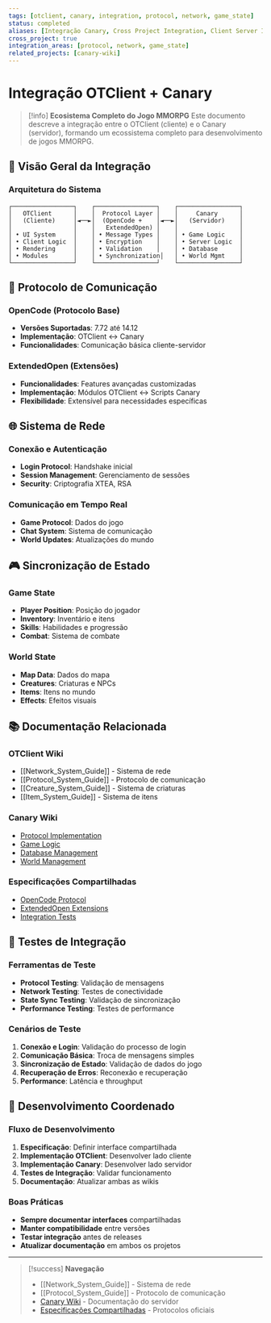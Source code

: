 ```yaml
---
tags: [otclient, canary, integration, protocol, network, game_state]
status: completed
aliases: [Integração Canary, Cross Project Integration, Client Server Integration]
cross_project: true
integration_areas: [protocol, network, game_state]
related_projects: [canary-wiki]
---
```


# Integração OTClient + Canary

> [!info] **Ecosistema Completo do Jogo MMORPG**
> Este documento descreve a integração entre o OTClient (cliente) e o Canary (servidor), 
> formando um ecossistema completo para desenvolvimento de jogos MMORPG.

## 🎯 **Visão Geral da Integração**

### **Arquitetura do Sistema**
```
┌─────────────────┐    ┌─────────────────┐    ┌─────────────────┐
│   OTClient      │    │  Protocol Layer │    │     Canary      │
│   (Cliente)     │◄──►│  (OpenCode +    │◄──►│   (Servidor)    │
│                 │    │   ExtendedOpen) │    │                 │
│ • UI System     │    │ • Message Types │    │ • Game Logic    │
│ • Client Logic  │    │ • Encryption    │    │ • Server Logic  │
│ • Rendering     │    │ • Validation    │    │ • Database      │
│ • Modules       │    │ • Synchronization│   │ • World Mgmt    │
└─────────────────┘    └─────────────────┘    └─────────────────┘
```

## 🔐 **Protocolo de Comunicação**

### **OpenCode (Protocolo Base)**
- **Versões Suportadas**: 7.72 até 14.12
- **Implementação**: OTClient ↔ Canary
- **Funcionalidades**: Comunicação básica cliente-servidor

### **ExtendedOpen (Extensões)**
- **Funcionalidades**: Features avançadas customizadas
- **Implementação**: Módulos OTClient ↔ Scripts Canary
- **Flexibilidade**: Extensível para necessidades específicas

## 🌐 **Sistema de Rede**

### **Conexão e Autenticação**
- **Login Protocol**: Handshake inicial
- **Session Management**: Gerenciamento de sessões
- **Security**: Criptografia XTEA, RSA

### **Comunicação em Tempo Real**
- **Game Protocol**: Dados do jogo
- **Chat System**: Sistema de comunicação
- **World Updates**: Atualizações do mundo

## 🎮 **Sincronização de Estado**

### **Game State**
- **Player Position**: Posição do jogador
- **Inventory**: Inventário e itens
- **Skills**: Habilidades e progressão
- **Combat**: Sistema de combate

### **World State**
- **Map Data**: Dados do mapa
- **Creatures**: Criaturas e NPCs
- **Items**: Itens no mundo
- **Effects**: Efeitos visuais

## 📚 **Documentação Relacionada**

### **OTClient Wiki**
- [[Network_System_Guide]] - Sistema de rede
- [[Protocol_System_Guide]] - Protocolo de comunicação
- [[Creature_System_Guide]] - Sistema de criaturas
- [[Item_System_Guide]] - Sistema de itens

### **Canary Wiki**
- [Protocol Implementation](https://canary-wiki-url/protocol)
- [Game Logic](https://canary-wiki-url/game-logic)
- [Database Management](https://canary-wiki-url/database)
- [World Management](https://canary-wiki-url/world-management)

### **Especificações Compartilhadas**
- [OpenCode Protocol](https://shared-specs-url/opencode)
- [ExtendedOpen Extensions](https://shared-specs-url/extendedopen)
- [Integration Tests](https://canary-wiki-url/integration-tests)

## 🧪 **Testes de Integração**

### **Ferramentas de Teste**
- **Protocol Testing**: Validação de mensagens
- **Network Testing**: Testes de conectividade
- **State Sync Testing**: Validação de sincronização
- **Performance Testing**: Testes de performance

### **Cenários de Teste**
1. **Conexão e Login**: Validação do processo de login
2. **Comunicação Básica**: Troca de mensagens simples
3. **Sincronização de Estado**: Validação de dados do jogo
4. **Recuperação de Erros**: Reconexão e recuperação
5. **Performance**: Latência e throughput

## 🔄 **Desenvolvimento Coordenado**

### **Fluxo de Desenvolvimento**
1. **Especificação**: Definir interface compartilhada
2. **Implementação OTClient**: Desenvolver lado cliente
3. **Implementação Canary**: Desenvolver lado servidor
4. **Testes de Integração**: Validar funcionamento
5. **Documentação**: Atualizar ambas as wikis

### **Boas Práticas**
- **Sempre documentar interfaces** compartilhadas
- **Manter compatibilidade** entre versões
- **Testar integração** antes de releases
- **Atualizar documentação** em ambos os projetos

---

> [!success] **Navegação**
> - [[Network_System_Guide]] - Sistema de rede
> - [[Protocol_System_Guide]] - Protocolo de comunicação
> - [Canary Wiki](https://canary-wiki-url) - Documentação do servidor
> - [Especificações Compartilhadas](https://shared-specs-url) - Protocolos oficiais

